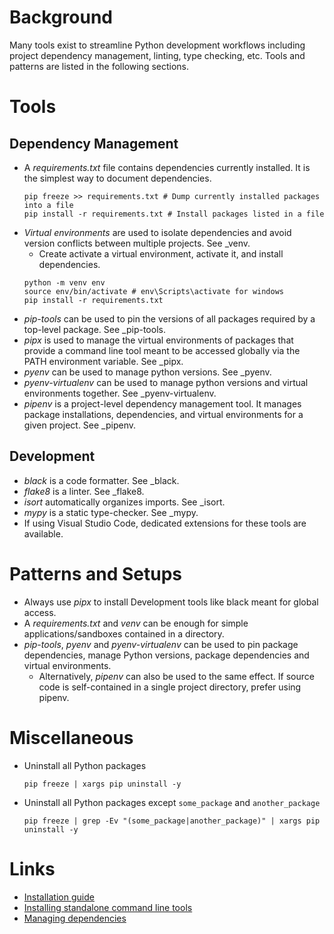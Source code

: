 # Background

Many tools exist to streamline Python development workflows including project
dependency management, linting, type checking, etc. Tools and patterns are
listed in the following sections.

# Tools

## Dependency Management

- A _requirements.txt_ file contains dependencies currently installed. It is the
  simplest way to document dependencies.
  ```
  pip freeze >> requirements.txt # Dump currently installed packages into a file
  pip install -r requirements.txt # Install packages listed in a file
  ```
- _Virtual environments_ are used to isolate dependencies and avoid
  version conflicts between multiple projects. See \_venv.
  - Create activate a virtual environment, activate it, and install dependencies.
  ```
  python -m venv env
  source env/bin/activate # env\Scripts\activate for windows
  pip install -r requirements.txt
  ```
- _pip-tools_ can be used to pin the versions of all packages required by a
  top-level package. See \_pip-tools.
- _pipx_ is used to manage the virtual environments of packages that provide a
  command line tool meant to be accessed globally via the PATH environment
  variable. See \_pipx.
- _pyenv_ can be used to manage python versions. See \_pyenv.
- _pyenv-virtualenv_ can be used to manage python versions and virtual
  environments together. See \_pyenv-virtualenv.
- _pipenv_ is a project-level dependency management tool. It manages package
  installations, dependencies, and virtual environments for a given project. See
  \_pipenv.

## Development

- _black_ is a code formatter. See \_black.
- _flake8_ is a linter. See \_flake8.
- _isort_ automatically organizes imports. See \_isort.
- _mypy_ is a static type-checker. See \_mypy.
- If using Visual Studio Code, dedicated extensions for these tools are available.

# Patterns and Setups

- Always use _pipx_ to install Development tools like black meant for global access.
- A _requirements.txt_ and _venv_ can be enough for simple
  applications/sandboxes contained in a directory.
- _pip-tools_, _pyenv_ and _pyenv-virtualenv_ can be used to pin package dependencies,
  manage Python versions, package dependencies and virtual environments.
  - Alternatively, _pipenv_ can also be used to the same effect. If source code
    is self-contained in a single project directory, prefer using pipenv.

# Miscellaneous

- Uninstall all Python packages
  ```
  pip freeze | xargs pip uninstall -y
  ```
- Uninstall all Python packages except `some_package` and `another_package`
  ```
  pip freeze | grep -Ev "(some_package|another_package)" | xargs pip uninstall -y
  ```

# Links

- [Installation guide](https://packaging.python.org/en/latest/tutorials/installing-packages/)
- [Installing standalone command line tools](https://packaging.python.org/en/latest/guides/installing-stand-alone-command-line-tools/)
- [Managing dependencies](https://packaging.python.org/en/latest/tutorials/managing-dependencies/#managing-dependencies)
